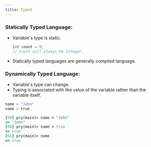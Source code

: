 ```yaml
---
title: Typed
---
```


### Statically Typed Language:
- Variable's type is static.
  ```java
  int count = 0;
  // Count will always be Integer.
  ```
- Statically typed languages are generally compiled language.

### Dynamically Typed Language:
- Variable's type can change.
- Typing is associated with the value of the variable rather than the variable itself.

```python
name = "John"
name = true
```

```rb
[59] pry(main)> name = "John"
=> "John"
[60] pry(main)> name = true
=> true
[61] pry(main)> name
=> true
```